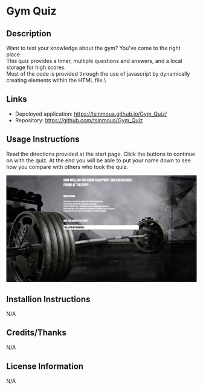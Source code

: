 # Gym Quiz

## Description
Want to test your knowledge about the gym? You've come to the right place.\
This quiz provides a timer, multiple questions and answers, and a local storage for high scores.\
Most of the code is provided through the use of javascript by dynamically creating elements within the HTML file.\


## Links
* Depoloyed application: https://tsinmoua.github.io/Gym_Quiz/
* Repository: https://github.com/tsinmoua/Gym_Quiz

## Usage Instructions
Read the directions provided at the start page. Click the buttons to continue on with the quiz. At the end you will be able to put your name down to see how you compare with others who took the quiz.

![Image of the site](site.jpg)

## Installion Instructions
N/A

## Credits/Thanks
N/A

## License Information
N/A